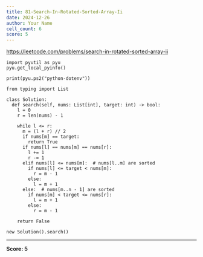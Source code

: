 ```yaml
---
title: 81-Search-In-Rotated-Sorted-Array-Ii
date: 2024-12-26
author: Your Name
cell_count: 6
score: 5
---
```


https://leetcode.com/problems/search-in-rotated-sorted-array-ii


```
import pyutil as pyu
pyu.get_local_pyinfo()
```


```
print(pyu.ps2("python-dotenv"))
```


```
from typing import List
```


```
class Solution:
  def search(self, nums: List[int], target: int) -> bool:
    l = 0
    r = len(nums) - 1

    while l <= r:
      m = (l + r) // 2
      if nums[m] == target:
        return True
      if nums[l] == nums[m] == nums[r]:
        l += 1
        r -= 1
      elif nums[l] <= nums[m]:  # nums[l..m] are sorted
        if nums[l] <= target < nums[m]:
          r = m - 1
        else:
          l = m + 1
      else:  # nums[m..n - 1] are sorted
        if nums[m] < target <= nums[r]:
          l = m + 1
        else:
          r = m - 1

    return False
```


```
new Solution().search()
```


---
**Score: 5**
